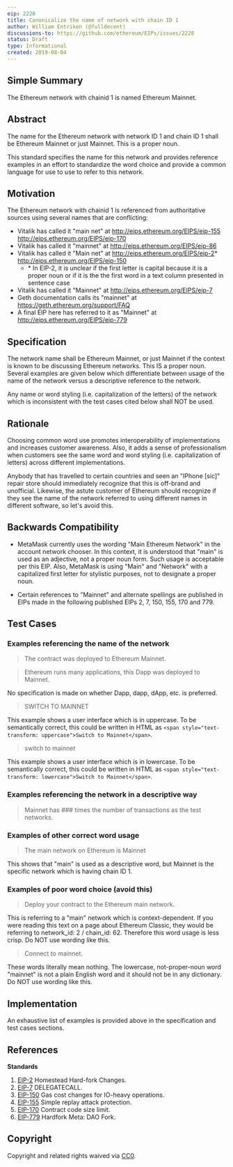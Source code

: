 ```yaml
---
eip: 2228
title: Canonicalize the name of network with chain ID 1
author: William Entriken (@fulldecent)
discussions-to: https://github.com/ethereum/EIPs/issues/2228
status: Draft
type: Informational
created: 2019-08-04
---
```


## Simple Summary

The Ethereum network with chainid 1 is named Ethereum Mainnet.

## Abstract

The name for the Ethereum network with network ID 1 and chain ID 1 shall be Ethereum Mainnet or just Mainnet. This is a proper noun.

This standard specifies the name for this network and provides reference examples in an effort to standardize the word choice and provide a common language for use to use to refer to this network.

## Motivation

The Ethereum network with chainid 1 is referenced from authoritative sources using several names that are conflicting:

* Vitalik has called it "main net" at http://eips.ethereum.org/EIPS/eip-155 http://eips.ethereum.org/EIPS/eip-170
* Vitalik has called it "mainnet" at http://eips.ethereum.org/EIPS/eip-86 
* Vitalik has called it "Main net" at http://eips.ethereum.org/EIPS/eip-2* http://eips.ethereum.org/EIPS/eip-150
   * \* In EIP-2, it is unclear if the first letter is capital because it is a proper noun or if it is the the first word in a text column presented in sentence case
* Vitalik has called it "Mainnet" at http://eips.ethereum.org/EIPS/eip-7
* Geth documentation calls its "mainnet" at https://geth.ethereum.org/support/FAQ
* A final EIP here has referred to it as "Mainnet" at http://eips.ethereum.org/EIPS/eip-779

## Specification

The network name shall be Ethereum Mainnet, or just Mainnet if the context is known to be discussing Ethereum networks. This IS a proper noun. Several examples are given below which differentiate between usage of the name of the network versus a descriptive reference to the network.

Any name or word styling (i.e. capitalization of the letters) of the network which is inconsistent with the test cases cited below shall NOT be used.

## Rationale

Choosing common word use promotes interoperability of implementations and increases customer awareness. Also, it adds a sense of professionalism when customers see the same word and word styling (i.e. capitalization of letters) across different implementations.

Anybody that has travelled to certain countries and seen an "IPhone [sic]" repair store should immediately recognize that this is off-brand and unofficial. Likewise, the astute customer of Ethereum should recognize if they see the name of the network referred to using different names in different software, so let's avoid this.

## Backwards Compatibility

- MetaMask currently uses the wording "Main Ethereum Network" in the account network chooser. In this context, it is understood that "main" is used as an adjective, not a proper noun form. Such usage is acceptable per this EIP. Also, MetaMask is using "Main" and "Network" with a capitalized first letter for stylistic purposes, not to designate a proper noun.

- Certain references to "Mainnet" and alternate spellings are published in EIPs made in the following published EIPs 2, 7, 150, 155, 170 and 779.

## Test Cases

### Examples referencing the name of the network

> The contract was deployed to Ethereum Mainnet.

> Ethereum runs many applications, this Dapp was deployed to Mainnet.

No specification is made on whether Dapp, dapp, dApp, etc. is preferred.

> SWITCH TO MAINNET

This example shows a user interface which is in uppercase. To be semantically correct, this could be written in HTML as `<span style="text-transform: uppercase">Switch to Mainnet</span>`.

> switch to mainnet

This example shows a user interface which is in lowercase. To be semantically correct, this could be written in HTML as `<span style="text-transform: lowercase">Switch to Mainnet</span>`.

### Examples referencing the network in a descriptive way

> Mainnet has ### times the number of transactions as the test networks.

### Examples of other correct word usage

> The main network on Ethereum is Mainnet

This shows that "main" is used as a descriptive word, but Mainnet is the specific network which is having chain ID 1.

### Examples of poor word choice (avoid this)

> Deploy your contract to the Ethereum main network.

This is referring to a "main" network which is context-dependent. If you were reading this text on a page about Ethereum Classic, they would be referring to network_id: 2 / chain_id: 62. Therefore this word usage is less crisp. Do NOT use wording like this.

> Connect to mainnet.

These words literally mean nothing. The lowercase, not-proper-noun word "mainnet" is not a plain English word and it should not be in any dictionary. Do NOT use wording like this.

## Implementation

An exhaustive list of examples is provided above in the specification and test cases sections.

## References

**Standards**

1. [EIP-2](./eip-2.md) Homestead Hard-fork Changes.
1. [EIP-7](./eip-7.md) DELEGATECALL.
1. [EIP-150](./eip-150.md) Gas cost changes for IO-heavy operations.
1. [EIP-155](./eip-155.md) Simple replay attack protection.
1. [EIP-170](./eip-170.md) Contract code size limit.
1. [EIP-779](./eip-779.md) Hardfork Meta: DAO Fork.

## Copyright

Copyright and related rights waived via [CC0](https://creativecommons.org/publicdomain/zero/1.0/).
